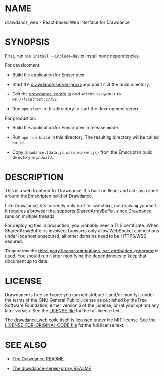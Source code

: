 # NAME

drawdance\_web - React-based Web Interface for Drawdance

# SYNOPSIS

First, run `npm install --include=dev` to install node dependencies.

For development:

- Build the application for Emscripten.

- Start the [drawdance-server-proxy](../../server) and point it at the build directory.

- Edit the [drawdance-config.js](public/drawdance-config.js) and set the `targetUrl` to `ws://localhost:27751`.

- Run `npm start` in this directory to start the development server.

For production:

- Build the application for Emscripten in release mode.

- Run `npm run build` in this directory. The resulting directory will be called `build`.

- Copy `drawdance.{data,js,wasm,worker.js}` from the Emscripten build directory into `build`.

# DESCRIPTION

This is a web frontend for Drawdance. It's built on React and acts as a shell around the Emscripten build of Drawdance.

Like Drawdance, it's currently only built for watching, not drawing yourself. It requires a browser that supports SharedArrayBuffer, since Drawdance runs on multiple threads.

For deploying this in production, you probably need a TLS certificate. When SharedArrayBuffer is involved, browsers only allow WebSocket connections under localhost unsecured, all other domains need to be HTTPS/WSS secured.

To generate the [third-party license attributions](attribution.txt), [oss-attribution-generator](https://github.com/zumwald/oss-attribution-generator) is used. You should run it after modifying the dependencies to keep that document up to date.

# LICENSE

Drawdance is free software: you can redistribute it and/or modify it under the terms of the GNU General Public License as published by the Free Software Foundation, either version 3 of the License, or (at your option) any later version. See the [LICENSE file](../../LICENSE) for the full license text.

The drawdance\_web code itself is licensed under the MIT license. See the [LICENSE-FOR-ORIGINAL-CODE file](../LICENSE-FOR-ORIGINAL-CODE) for the full license text.

# SEE ALSO

- [The Drawdance README](../../README.md)

- [The drawdance-server-proxy README](../../server/README.md)
